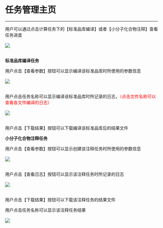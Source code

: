 <!-- 计算任务管理器 -->

# **任务管理主页**

<hr/>

用户可以通过点击计算任务下的【标准品库编译】或者【小分子化合物注释】查看任务进度
<br/>
<br/>
![](user-guide/metanno/images/tasklists-1.png)
<br/>
<br/>

**标准品库编译任务**

用户点击【查看参数】按钮可以显示编译该标准品库时所使用的参数信息
<br/>
<br/>
![](user-guide/metanno/images/tasklists-2.png)
<br/>
<br/>

用户点击任务名称可以显示编译该标准品库时所记录的日志，<span style="color: red;">（点击文件名称可以查看各文件编译的日志）</span>
<br/>
<br/>
![](user-guide/metanno/images/tasklists-3.png)
<br/>
<br/>

用户点击【下载结果】按钮可以下载编译该标准品库后的结果文件

**小分子化合物注释任务**

用户点击【查看参数】按钮可以显示创建该注释任务时所使用的参数信息
<br/>
<br/>
![](user-guide/metanno/images/tasklists-4.png)
<br/>
<br/>

用户点击【查看日志】按钮可以显示该注释任务时所记录的日志
<br/>
<br/>
![](user-guide/metanno/images/tasklists-5.png)
<br/>
<br/>

用户点击【下载结果】按钮可以下载该注释任务的结果文件

用户点击任务名称可以显示该注释任务结果
<br/>
<br/>
![](user-guide/metanno/images/tasklists-6.png)
<br/>
<br/>